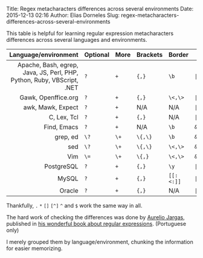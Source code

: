 Title: Regex metacharacters differences across several environments
Date: 2015-12-13 02:16
Author: Elias Dorneles
Slug: regex-metacharacters-differences-across-several-environments

This table is helpful for learning regular expression metacharacters
differences across several languages and environments.


| Language/environment | Optional  | More  | Brackets  | Border | Or | Group  |
|---------------------:|-----------|-------|-----------|--------|----|--------|
| Apache, Bash, egrep, Java, JS, Perl, PHP, Python, Ruby, VBScript, .NET | `?`   | `+`  | `{,}` | `\b`  | <code>&#124;</code>   | `()` |
| Gawk, Openffice.org | `?`   | `+`   | `{,}` | `\<,\>`   | <code>&#124;</code>   | `()` |
| awk, Mawk, Expect   | `?`   | `+`   | N/A    | N/A    | <code>&#124;</code>   | `()` |
| C, Lex, Tcl | `?`   | `+`   | `{,}` | N/A    | <code>&#124;</code>   | `()` |
| Find, Emacs | `?`   | `+`   | N/A    | `\b`  | <code>\&#124;</code>  | `\(\)` |
| grep, ed    | `\?`  | `\+`  | `\{,\}`   | `\b`  | <code>\&#124;</code>  | `\(\)` |
| sed | `\?`  | `\+`  | `\{,\}`   | `\<,\>`   | <code>\&#124;</code>  | `\(\)` |
| Vim | `\=`  | `\+`  | `\{,}`    | `\<,\>`   | <code>\&#124;</code>  | `\(\)` |
| PostgreSQL | `?`   | `+`  | `{,}` | `\y`  | <code>&#124;</code>   | `()` |
| MySQL | `?`   | `+`  | `{,}` | `[[:<:]]`  | <code>&#124;</code>   | `()` |
| Oracle | `?`   | `+`  | `{,}` | N/A  | <code>&#124;</code>   | `()` |

Thankfully, `.` `*` `[]` `[^]` `^` and `$` work the same way in all.

The hard work of checking the differences was done by [Aurelio
Jargas](http://aurelio.net/), published in [his wonderful book about regular
expressions](http://www.piazinho.com.br/). (Portuguese only)

I merely grouped them by language/environment, chunking the information for
easier memorizing.
